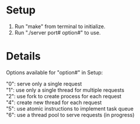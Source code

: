 Setup
=====

1) Run "make" from terminal to initialize.<br>
2) Run "./server port# option#" to use.

Details
=====

Options available for "option#" in Setup:

"0": serve only a single request <br>
"1": use only a single thread for multiple requests <br>
"2": use fork to create process for each request <br>
"4": create new thread for each request <br>
"5": use atomic instructions to implement task queue <br>
"6": use a thread pool to serve requests (in progress) <br>
